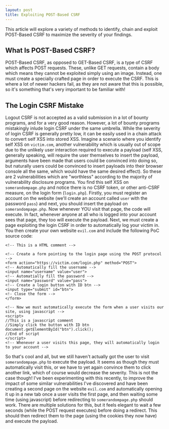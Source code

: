 ```yaml
---
layout: post
title: Exploiting POST-Based CSRF
---
```


This article will explore a variety of methods to identify, chain and exploit POST-Based CSRF to maximize the severity of your findings.

## What Is POST-Based CSRF?

POST-Based CSRF, as opposed to GET-Based CSRF, is a type of CSRF which affects POST requests. These, unlike GET requests, contain a body which means they cannot be exploited simply using an image. Instead, one must create a specially crafted page in order to execute the CSRF. This is where a lot of newer hackers fail, as they are not aware that this is possible, so it's something that's very important to be familiar with!

## The Login CSRF Mistake

Logout CSRF is not accepted as a valid submission in a lot of bounty programs, and for a very good reason. However, a lot of bounty programs mistakingly inlude login CSRF under the same umbrella. While the severity of login CSRF is generally pretty low, it can be easily used in a chain attack to convert self XSS into stored XSS. Imagine a scenario where you identify self XSS on `victim.com`, another vulnerability which is usually out of scope due to the unlikely user interaction required to execute a payload (self XSS, generally speaking, will require the user themselves to insert the payload, arguments have been made that users could be convinced into doing so, but naturally users could be convinced to insert payloads into their browser console all the same, which would have the same desired effect). So these are 2 vulnerabilities which are "worthless" according to the majority of vulnerability disclosure programs. You find this self XSS on `somerandompage.php` and notice there is no CSRF token, or other anti-CSRF measure, on the login form (`login.php`). Firstly, you must register an account on the website (we'll create an account called `user` with the password `pass`) and next, you should insert the payload on `somerandompage.php`. Now whenever YOU visit that page, the code will execute. In fact, whenever anyone at all who is logged into your account sees that page, they too will execute the payload. Next, we must create a page exploiting the login CSRF in order to automatically log your victim in. You then create your own website `evil.com` and include the following PoC source code:

```
<!-- This is a HTML comment -->

<!-- Create a form pointing to the login page using the POST protocol -->
<form action="https://victim.com/login.php" method="POST">
<!-- Automatically fill the username -->
<input name="username" value="user">
<!-- Automatially fill the password -->
<input name="password" value="pass">
<!-- Create a login button with ID btn -->
<input type="submit" id="btn">
<!- Close the form -->
</form>

<!-- Now we must automatically execute the form when a user visits our site, using javascript -->
<script>
//This is a javascript comment
//Simply click the button with ID btn
document.getElementById("btn").click();
//End of script
</script>
<!-- Whenever a user visits this page, they will automatically login to your account -->
```

So that's cool and all, but we still haven't actually got the user to visit `somerandompage.php` to execute the payload. It seems as though they must automatically visit this, or we have to yet again convince them to click another link, which of course would decrease the severity. This is not the case though! I've been experimenting with this recently, to improve the impact of some similar vulnerabilities I've discovered and have been creating a second page on the website `evil.com` and automatically opening it up in a new tab once a user visits the first page, and then waiting some time (using javascript) before redirecting to `somerandompage.php` should work. There are multiple solutions for this, but it feels elegant to wait a few seconds (while the POST request executes) before doing a redirect. This should then redirect them to the page (using the cookies they now have) and execute the payload.
